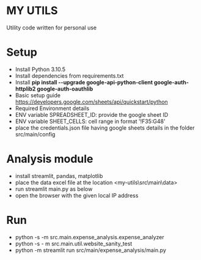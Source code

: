 # MY UTILS
Utility code written for personal use

# Setup
- Install Python 3.10.5
- Install dependencies from requirements.txt
- Install **pip install --upgrade google-api-python-client google-auth-httplib2 google-auth-oauthlib**
- Basic setup guide https://developers.google.com/sheets/api/quickstart/python
- Required Environment details
 - ENV variable SPREADSHEET_ID: provide the google sheet ID
 - ENV variable SHEET_CELLS: cell range in format '!F35:G48'
 - place the credentials.json file having google sheets details in the folder src/main/config

# Analysis module
- install streamlit, pandas, matplotlib
- place the data excel file at the location <my-utils\src\main\data>
- run streamlit main.py as below
- open the browser with the given local IP address

# Run
- python -s -m src.main.expense_analysis.expense_analyzer 
- python -s - m src.main.util.website_sanity_test
- python -m streamlit run src/main/expense_analysis/main.py

